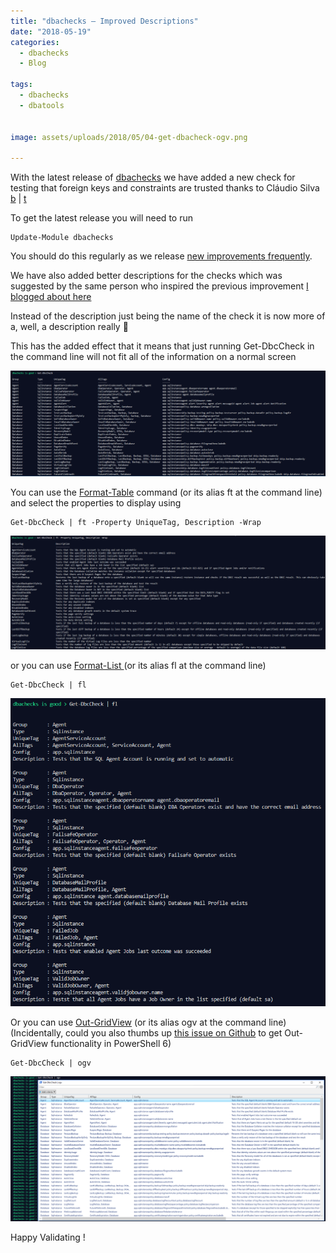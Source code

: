 ```yaml
---
title: "dbachecks – Improved Descriptions"
date: "2018-05-19" 
categories:
  - dbachecks
  - Blog

tags:
  - dbachecks
  - dbatools


image: assets/uploads/2018/05/04-get-dbacheck-ogv.png

---
```

With the latest release of [dbachecks](https://www.powershellgallery.com/packages/dbachecks/1.1.128) we have added a new check for testing that foreign keys and constraints are trusted thanks to Cláudio Silva [b](https://claudioessilva.eu/) | [t](https://twitter.com/ClaudioESSilva)

To get the latest release you will need to run

    Update-Module dbachecks

You should do this regularly as we release [new improvements frequently](/version-update-code-signing-and-publishing-to-the-powershell-gallery-with-vsts/).

We have also added better descriptions for the checks which was suggested by the same person who inspired the previous improvement [I blogged about here](/dbachecks-which-configuration-item-for-which-check/)

Instead of the description just being the name of the check it is now more of a, well, a description really 🙂

This has the added effect that it means that just running Get-DbcCheck in the command line will not fit all of the information on a normal screen

[![01 - get-dbccheck.png](/assets/uploads/2018/05/01-get-dbccheck.png)](/assets/uploads/2018/05/01-get-dbccheck.png)

You can use the [Format-Table](https://docs.microsoft.com/en-us/powershell/module/microsoft.powershell.utility/format-table?view=powershell-5.1) command (or its alias ft at the command line) and select the properties to display using

    Get-DbcCheck | ft -Property UniqueTag, Description -Wrap

[![02 - get-dbccheck format table](/assets/uploads/2018/05/02-get-dbccheck-format-table.png)](/assets/uploads/2018/05/02-get-dbccheck-format-table.png)

or you can use [Format-List ](https://docs.microsoft.com/en-us/powershell/module/microsoft.powershell.utility/format-list?view=powershell-5.1)(or its alias fl at the command line)

    Get-DbcCheck | fl

[![03 get-dbccheck format list.png](/assets/uploads/2018/05/03-get-dbccheck-format-list.png)](/assets/uploads/2018/05/03-get-dbccheck-format-list.png)

Or you can use [Out-GridView](https://docs.microsoft.com/en-us/powershell/module/microsoft.powershell.utility/out-gridview?view=powershell-5.1) (or its alias ogv at the command line) (Incidentally, could you also thumbs up [this issue on Github](https://github.com/PowerShell/PowerShell/issues/3957) to get Out-GridView functionality in PowerShell 6)

    Get-DbcCheck | ogv

[![04 - get-dbacheck ogv](/assets/uploads/2018/05/04-get-dbacheck-ogv.png)](/assets/uploads/2018/05/04-get-dbacheck-ogv.png)

Happy Validating !






